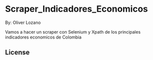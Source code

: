 # Scraper_Indicadores_Economicos

By: Oliver Lozano

Vamos a hacer un scraper con Selenium y Xpath de los principales indicadores economicos de Colombia

## License